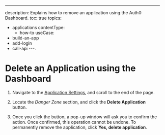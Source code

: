 ---
description: Explains how to remove an application using the Auth0 Dashboard.
toc: true
topics:
  - applications
contentType: 
    - how-to
useCase:
  - build-an-app
  - add-login
  - call-api
---.
# Delete an Application using the Dashboard

1. Navigate to the [Application Settings](${manage_url}/#/applications/${account.clientId}/settings), and scroll to the end of the page. 

2. Locate the *Danger Zone* section, and click the **Delete Application** button. 

3. Once you click the button, a pop-up window will ask you to confirm the action. Once confirmed, this operation cannot be undone. To permanently remove the application, click **Yes, delete application**.
